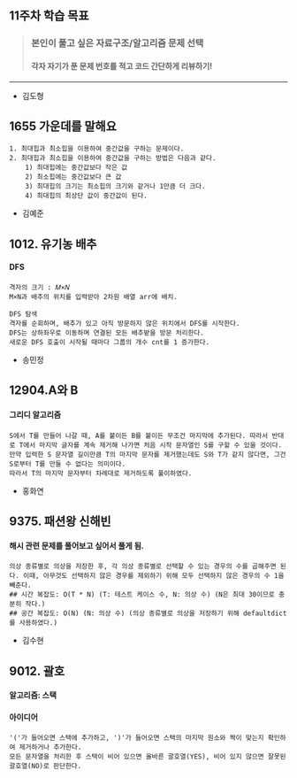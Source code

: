 ## 11주차 학습 목표
> ### 본인이 풀고 싶은 자료구조/알고리즘 문제 선택
> #### 각자 자기가 푼 문제 번호를 적고 코드 간단하게 리뷰하기! 


***
* 김도형  
## 1655 가운데를 말해요
    1. 최대힙과 최소힙을 이용하여 중간값을 구하는 문제이다.
    2. 최대힙과 최소힙을 이용하여 중간값을 구하는 방법은 다음과 같다.
        1) 최대힙에는 중간값보다 작은 값
        2) 최소힙에는 중간값보다 큰 값
        3) 최대힙의 크기는 최소힙의 크기와 같거나 1만큼 더 크다.
        4) 최대힙의 최상단 값이 중간값이 된다.
    
* 김예준
## 1012. 유기농 배추
#### DFS
    격자의 크기 : 𝑀×𝑁
    M×N과 배추의 위치를 입력받아 2차원 배열 arr에 배치.
    
    DFS 탐색
    격자를 순회하며, 배추가 있고 아직 방문하지 않은 위치에서 DFS를 시작한다.
    DFS는 상하좌우로 이동하며 연결된 모든 배추밭을 방문 처리한다.
    새로운 DFS 호출이 시작될 때마다 그룹의 개수 cnt를 1 증가한다.

* 송민정
## 12904.A와 B
#### 그리디 알고리즘
    S에서 T를 만들어 나갈 때, A를 붙이든 B를 붙이든 무조건 마지막에 추가된다. 따라서 반대로 T에서 마지막 글자를 계속 제거해 나가면 처음 시작 문자열인 S를 구할 수 있을 것이다. 
    만약 입력한 S 문자열 길이만큼 T의 마지막 문자를 제거했는데도 S와 T가 같지 않다면, 그건 S로부터 T를 만들 수 없다는 의미이다.
    따라서 T의 마지막 문자부터 차례대로 제거하도록 풀이하였다.

* 홍화연

## 9375. 패션왕 신해빈
#### 해시 관련 문제를 풀어보고 싶어서 풀게 됨.
    의상 종류별로 의상을 저장한 후, 각 의상 종류별로 선택할 수 있는 경우의 수를 곱해주면 된다. 이때, 아무것도 선택하지 않은 경우를 제외하기 위해 모두 선택하지 않은 경우의 수 1을 빼준다.
    ## 시간 복잡도: O(T * N) (T: 테스트 케이스 수, N: 의상 수) (N은 최대 30이므로 충분히 작다.)
    ## 공간 복잡도: O(N) (N: 의상 수) (의상 종류별로 의상을 저장하기 위해 defaultdict를 사용하였다.)


* 김수현
## 9012. 괄호
#### 알고리즘: 스택
#### 아이디어
    '('가 들어오면 스택에 추가하고, ')'가 들어오면 스택의 마지막 원소와 짝이 맞는지 확인하여 제거하거나 추가한다.
    모든 문자열을 처리한 후 스택이 비어 있으면 올바른 괄호열(YES), 비어 있지 않으면 잘못된 괄호열(NO)로 판단한다.

